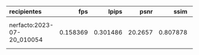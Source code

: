 | recipientes                |      fps |    lpips |    psnr |     ssim | ckpt_path                                                                            |    fps_std |   lpips_std |   psnr_std |   ssim_std |   num_rays_per_sec |   num_rays_per_sec_std |
|:---------------------------|---------:|---------:|--------:|---------:|:-------------------------------------------------------------------------------------|-----------:|------------:|-----------:|-----------:|-------------------:|-----------------------:|
| nerfacto:2023-07-20_010054 | 0.158369 | 0.301486 | 20.2657 | 0.807878 | outputs/recipientes/nerfacto/2023-07-20_010054/nerfstudio_models/step-000029999.ckpt | 0.00553684 |    0.130259 |    4.55159 |  0.0681935 |            82098.7 |                 2870.3 |